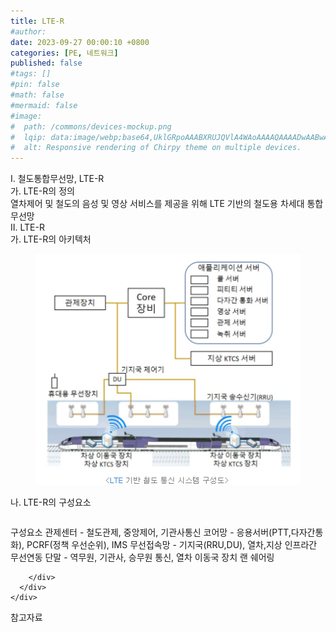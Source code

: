```yaml
---
title: LTE-R
#author: 
date: 2023-09-27 00:00:10 +0800
categories: [PE, 네트워크]
published: false
#tags: []
#pin: false
#math: false
#mermaid: false
#image:
#  path: /commons/devices-mockup.png
#  lqip: data:image/webp;base64,UklGRpoAAABXRUJQVlA4WAoAAAAQAAAADwAABwAAQUxQSDIAAAARL0AmbZurmr57yyIiqE8oiG0bejIYEQTgqiDA9vqnsUSI6H+oAERp2HZ65qP/VIAWAFZQOCBCAAAA8AEAnQEqEAAIAAVAfCWkAALp8sF8rgRgAP7o9FDvMCkMde9PK7euH5M1m6VWoDXf2FkP3BqV0ZYbO6NA/VFIAAAA
#  alt: Responsive rendering of Chirpy theme on multiple devices.
---
```


<div class="post-wrap">
  <div class="para">
    <div class="para-title">
      I. 철도통합무선망, LTE-R
    </div>
    <div class="para-cntnt">
      <div class="para">
        <div class="para-title">
          가. LTE-R의 정의
        </div>
        <div class="para-cntnt">
            열차제어 및 철도의 음성 및 영상 서비스를 제공을 위해 LTE 기반의 철도용 차세대 통합 무선망
        </div>
      </div>
    </div>
  </div>
  
  <div class="para">
    <div class="para-title">
      II. LTE-R
    </div>
    <div class="para-cntnt">
      <div class="para">
        <div class="para-title">
          가. LTE-R의 아키텍처
        </div>
        <div class="para-cntnt">
          <figure class="post-figure">
            <img src="/assets/img/posts/LTE-R.png" alt="LTE-R">
<!--            <figcaption>Source: Unveiling the Metaverse: Exploring Emerging Trends, Multifaceted Perspectives, and Future Challenges</figcaption>-->
          </figure>
        </div>
      </div>
      <div class="para">
        <div class="para-title">
          나. LTE-R의 구성요소
        </div>
        <div class="para-cntnt">
          <table class="post-table">
          </table>
          구성요소
  관제센터 - 철도관제, 중앙제어, 기관사통신
  코어망 - 응용서버(PTT,다자간통화), PCRF(정책 우선순위), IMS
  무선접속망 - 기지국(RRU,DU), 열차,지상 인프라간 무선연동
  단말 - 역무원, 기관사, 승무원 통신, 열차 이동국 장치
랜 쉐어링

        </div>
      </div>
    </div>
  </div>

  <div class="refr-wrap">
    <div class="refr-title">
        참고자료
    </div>
    <ol class="refr-list">
    <!--    <li>(나현식, 최대선) <a target="_blank" href="https://scienceon.kisti.re.kr/commons/util/originalView.do?cn=JAKO202225948430499&oCn=JAKO202225948430499&dbt=JAKO&journal=NJOU00291864">메타버스 보안 위협 요소 및 대응 방안 검토</a></li>-->
    <!--    <li>(M. Uddin, S. Manickam, H. Ullah, M. Obaidat and A. Dandoush) <a target="_blank" href="https://ieeexplore.ieee.org/abstract/document/10138386">Unveiling the Metaverse: Exploring Emerging Trends, Multifaceted Perspectives, and Future Challenges</a></li>-->
    </ol>
  </div>
</div>
